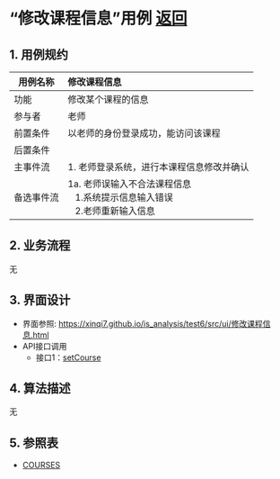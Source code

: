 # “修改课程信息”用例 [返回](../README.md)

## 1. 用例规约

|用例名称|修改课程信息|
|-------|:-------------|
|功能|修改某个课程的信息|
|参与者|老师|
|前置条件| 以老师的身份登录成功，能访问该课程|
|后置条件||
|主事件流| 1. 老师登录系统，进行本课程信息修改并确认|
|备选事件流|1a. 老师误输入不合法课程信息 <br/>&nbsp;&nbsp; 1.系统提示信息输入错误<br/> &nbsp;&nbsp; 2.老师重新输入信息|
## 2. 业务流程
无


## 3. 界面设计
- 界面参照: https://xinqi7.github.io/is_analysis/test6/src/ui/修改课程信息.html
- API接口调用
    - 接口1：[setCourse](../接口/setCourseInfo.md)

## 4. 算法描述 
无
    
## 5. 参照表

- [COURSES](../数据库设计.md/#COURSES)